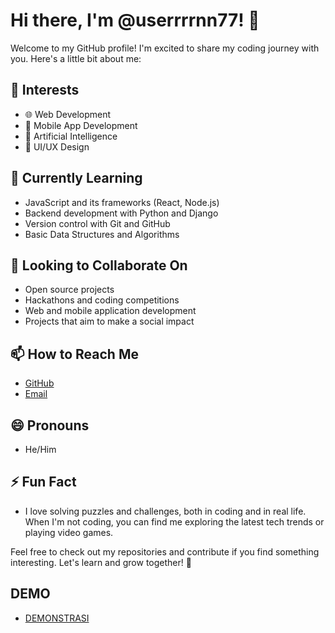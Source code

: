 # Hi there, I'm @userrrrnn77! 👋

Welcome to my GitHub profile! I'm excited to share my coding journey with you. Here's a little bit about me:

## 👀 Interests
- 🌐 Web Development
- 📱 Mobile App Development
- 🤖 Artificial Intelligence
- 🎨 UI/UX Design

## 🌱 Currently Learning
- JavaScript and its frameworks (React, Node.js)
- Backend development with Python and Django
- Version control with Git and GitHub
- Basic Data Structures and Algorithms

## 💞️ Looking to Collaborate On
- Open source projects
- Hackathons and coding competitions
- Web and mobile application development
- Projects that aim to make a social impact

## 📫 How to Reach Me
- [GitHub](https://github.com/userrrrnn77)
- [Email](mailto:rendyharvest@gmail.com)

## 😄 Pronouns
- He/Him

## ⚡ Fun Fact
- I love solving puzzles and challenges, both in coding and in real life. When I'm not coding, you can find me exploring the latest tech trends or playing video games.

Feel free to check out my repositories and contribute if you find something interesting. Let's learn and grow together! 🚀

## DEMO
- [DEMONSTRASI](https://rens-stream.vercel.app)